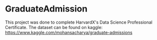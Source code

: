 # GraduateAdmission
This project was done to complete HarvardX's Data Science Professional Certificate.
The dataset can be found on kaggle: https://www.kaggle.com/mohansacharya/graduate-admissions  

